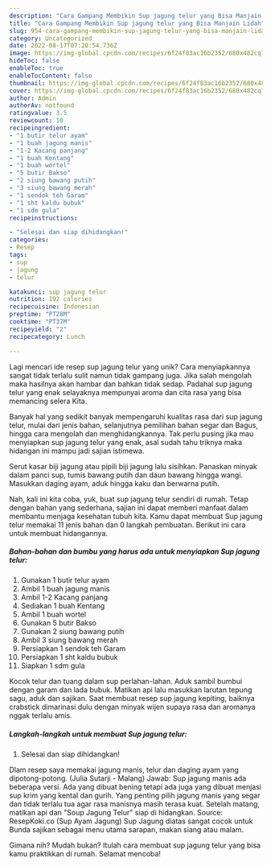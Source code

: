 ```yaml
---
description: "Cara Gampang Membikin Sup jagung telur yang Bisa Manjain Lidah"
title: "Cara Gampang Membikin Sup jagung telur yang Bisa Manjain Lidah"
slug: 954-cara-gampang-membikin-sup-jagung-telur-yang-bisa-manjain-lidah
category: Uncategorized
date: 2022-08-17T07:20:54.736Z
image: https://img-global.cpcdn.com/recipes/6f24f83ac16b2352/680x482cq70/sup-jagung-telur-foto-resep-utama.jpg
hideToc: false
enableToc: true
enableTocContent: false
thumbnail: https://img-global.cpcdn.com/recipes/6f24f83ac16b2352/680x482cq70/sup-jagung-telur-foto-resep-utama.jpg
cover: https://img-global.cpcdn.com/recipes/6f24f83ac16b2352/680x482cq70/sup-jagung-telur-foto-resep-utama.jpg
author: Admin
authorAv: notfound
ratingvalue: 3.5
reviewcount: 10
recipeingredient:
- "1 butir telur ayam"
- "1 buah jagung manis"
- "1-2 Kacang panjang"
- "1 buah Kentang"
- "1 buah wortel"
- "5 butir Bakso"
- "2 siung bawang putih"
- "3 siung bawang merah"
- "1 sendok teh Garam"
- "1 sht kaldu bubuk"
- "1 sdm gula"
recipeinstructions:

- "Selesai dan siap dihidangkan!"
categories:
- Resep
tags:
- sup
- jagung
- telur

katakunci: sup jagung telur 
nutrition: 192 calories
recipecuisine: Indonesian
preptime: "PT28M"
cooktime: "PT37M"
recipeyield: "2"
recipecategory: Lunch

---
```





Lagi mencari ide resep sup jagung telur yang unik? Cara menyiapkannya sangat tidak terlalu sulit namun tidak gampang juga. Jika salah mengolah maka hasilnya akan hambar dan bahkan tidak sedap. Padahal sup jagung telur yang enak selayaknya mempunyai aroma dan cita rasa yang bisa memancing selera Kita.





Banyak hal yang sedikit banyak mempengaruhi kualitas rasa dari sup jagung telur, mulai dari jenis bahan, selanjutnya pemilihan bahan segar dan Bagus, hingga cara mengolah dan menghidangkannya. Tak perlu pusing jika mau menyiapkan sup jagung telur yang enak,      asal sudah tahu triknya maka hidangan ini mampu jadi sajian istimewa.














Serut kasar biji jagung atau pipili biji jagung lalu sisihkan. Panaskan minyak dalam panci sup, tumis bawang putih dan daun bawang hingga wangi. Masukkan daging ayam, aduk hingga kaku dan berwarna putih.






Nah, kali ini kita coba, yuk, buat sup jagung telur sendiri di rumah. Tetap dengan bahan yang sederhana, sajian ini dapat memberi manfaat dalam membantu menjaga kesehatan tubuh kita. Kamu dapat membuat Sup jagung telur memakai 11 jenis bahan dan 0 langkah pembuatan. Berikut ini cara untuk membuat hidangannya.

<!--inarticleads1-->

##### Bahan-bahan dan bumbu yang harus ada untuk menyiapkan Sup jagung telur:

1. Gunakan 1 butir telur ayam
1. Ambil 1 buah jagung manis
1. Ambil 1-2 Kacang panjang
1. Sediakan 1 buah Kentang
1. Ambil 1 buah wortel
1. Gunakan 5 butir Bakso
1. Gunakan 2 siung bawang putih
1. Ambil 3 siung bawang merah
1. Persiapkan 1 sendok teh Garam
1. Persiapkan 1 sht kaldu bubuk
1. Siapkan 1 sdm gula


Kocok telur dan tuang dalam sup perlahan-lahan. Aduk sambil bumbui dengan garam dan lada bubuk. Matikan api lalu masukkan larutan tepung sagu, aduk dan sajikan. Saat membuat resep sup jagung kepiting, baiknya crabstick dimarinasi dulu dengan minyak wijen supaya rasa dan aromanya nggak terlalu amis. 

<!--inarticleads2-->

##### Langkah-langkah untuk membuat Sup jagung telur:


1. Selesai dan siap dihidangkan!

Dlam resep saya memakai jagung manis, telur dan daging ayam yang dipotong-potong. (Julia Sutarji - Malang) Jawab: Sup jagung manis ada beberapa versi. Ada yang dibuat bening tetapi ada juga yang dibuat menjasi sup krim yang kental dan gurih. Yang penting pilih jagung manis yang segar dan tidak terlalu tua agar rasa manisnya masih terasa kuat. Setelah matang, matikan api dan &#34;Soup Jagung Telur&#34; siap di hidangkan. Source: ResepKoki.co (Sup Ayam Jagung) Sup Jagung diatas sangat cocok untuk Bunda sajikan sebagai menu utama sarapan, makan siang atau malam. 

Gimana nih? Mudah bukan? Itulah cara membuat sup jagung telur yang bisa kamu praktikkan di rumah. Selamat mencoba!
